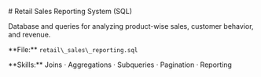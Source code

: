 \# Retail Sales Reporting System (SQL)

Database and queries for analyzing product-wise sales, customer behavior, and revenue.



\*\*File:\*\* `retail\_sales\_reporting.sql`  

\*\*Skills:\*\* Joins · Aggregations · Subqueries · Pagination · Reporting



